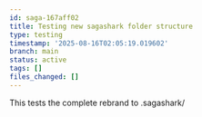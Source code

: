 ```yaml
---
id: saga-167aff02
title: Testing new sagashark folder structure
type: testing
timestamp: '2025-08-16T02:05:19.019602'
branch: main
status: active
tags: []
files_changed: []
---
```


This tests the complete rebrand to .sagashark/